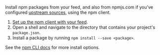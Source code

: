 Install npm packages from your feed, and also from npmjs.com if you've configured [upstream sources](../../npm/upstream-sources.md), using the npm client.

1. [Set up the npm client with your feed](../../npm/npmrc.md).
2. Open a shell and navigate to the directory that contains your project's `package.json`.
3. Install a package by running `npm install --save <package>`. 

See the [npm CLI docs](https://docs.npmjs.com/cli/install) for more install options.
